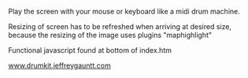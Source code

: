 Play the screen with your mouse or keyboard like a midi drum machine.

Resizing of screen has to be refreshed when arriving at desired size, because the resizing of the image uses plugins "maphighlight"

Functional javascript found at bottom of index.htm

www.drumkit.jeffreygauntt.com
